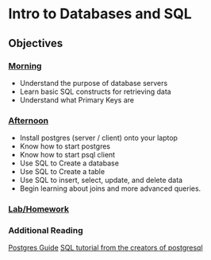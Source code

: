 # Intro to Databases and SQL

## Objectives

### [Morning](./morning.md)
* Understand the purpose of database servers
* Learn basic SQL constructs for retrieving data
* Understand what Primary Keys are

### [Afternoon](./afternoon.md)
* Install postgres (server / client) onto your laptop
* Know how to start postgres
* Know how to start psql client
* Use SQL to Create a database
* Use SQL to Create a table
* Use SQL to insert, select, update, and delete data
* Begin learning about joins and more advanced queries.

### [Lab/Homework](https://github.com/wdi-sf-july/apartment_lab_sql/blob/master/apartment_lab.md)

### Additional Reading

[Postgres Guide](http://postgresguide.com/)
[SQL tutorial from the creators of postgresql](http://www.postgresql.org/docs/9.3/static/tutorial-sql.html)

